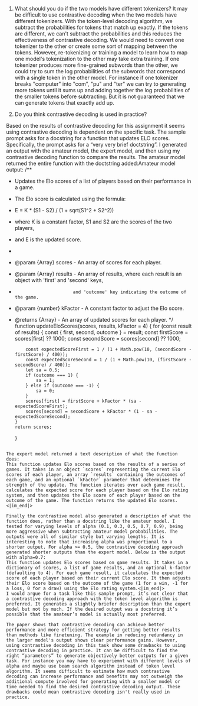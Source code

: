 1. What should you do if the two models have different tokenizers?
   It may be difficult to use contrastive decoding when the two models have different tokenizers. With the token-level decoding algorithm, we subtract the probabilities for tokens that match up exactly. If the tokens are different, we can't subtract the probabilities and this reduces the effectiveness of contrastive decoding.
   We would need to convert one tokenizer to the other or create some sort of mapping between the tokens. However, re-tokenizing or training a model to learn how to map one model's tokenization to the other may take extra training. If one tokenizer produces more fine-grained subwords than the other, we could try to sum the log probabilities of the subwords that correspond with a single token in the other model. For instance if one tokenizer breaks "computer" into "com", "pu" and "ter" we can try to generating more tokens until it sums up and adding together the log probabilities of the smaller tokens before subtracting. But it is not guaranteed that we can generate tokens that exactly add up.

2. Do you think contrastive decoding is used in practice?

Based on the results of contrastive decoding for this assignment it seems using contrastive decoding is dependent on the specific task. The sample prompt asks for a docstring for a function that updates ELO scores. Specifically, the prompt asks for a “very very brief doctstring”. I generated an output with the amateur model, the expert model, and then using my contrastive decoding function to compare the results. The amateur model returned the entire function with the doctstring added:Amateur model output:
/\*\*

- Updates the Elo scores of a list of players based on their performance in a game.
- The Elo score is calculated using the formula:
- E = K \* (S1 - S2) / (1 + sqrt(S1^2 + S2^2))
- where K is a constant factor, S1 and S2 are the scores of the two players,
- and E is the updated score.
-
- @param {Array} scores - An array of scores for each player.
- @param {Array} results - An array of results, where each result is an object with 'first' and 'second' keys,
-                           and 'outcome' key indicating the outcome of the game.
- @param {number} kFactor - A constant factor to adjust the Elo score.
- @returns {Array} - An array of updated scores for each player.
  \*/
  function updateEloScores(scores, results, kFactor = 4) {
  for (const result of results) {
  const { first, second, outcome } = result;
  const firstScore = scores[first] ?? 1000;
  const secondScore = scores[second] ?? 1000;

          const expectedScoreFirst = 1 / (1 + Math.pow(10, (secondScore - firstScore) / 400));
          const expectedScoreSecond = 1 / (1 + Math.pow(10, (firstScore - secondScore) / 400));
          let sa = 0.5;
          if (outcome === 1) {
              sa = 1;
          } else if (outcome === -1) {
              sa = 0;
          }
          scores[first] = firstScore + kFactor * (sa - expectedScoreFirst);
          scores[second] = secondScore + kFactor * (1 - sa - expectedScoreSecond);
      }
      return scores;

  }

```<|im_end|>

The expert model returned a text description of what the function does:
This function updates Elo scores based on the results of a series of games. It takes in an object `scores` representing the current Elo scores of each player, an array `results` containing the outcomes of each game, and an optional `kFactor` parameter that determines the strength of the update. The function iterates over each game result, calculates the expected score for each player based on the Elo rating system, and then updates the Elo score of each player based on the outcome of the game. The function returns the updated Elo scores.<|im_end|>

Finally the contrastive model also generated a description of what the function does, rather than a docstring like the amateur model. I tested for varying levels of alpha (0.1, 0.3, 0.5, 0.7, 0.9), being more aggressive when subtracting amateur model probabilities. The outputs were all of similar style but varying lengths. It is interesting to note that increasing alpha was proportional to a shorter output. For alpha >= 0.5, the contrastive decoding approach generated shorter outputs than the expert model. Below is the output with alpha=0.7:
This function updates Elo scores based on game results. It takes in a dictionary of scores, a list of game results, and an optional k-factor (defaulting to 4). For each game result, it calculates the expected score of each player based on their current Elo score. It then adjusts their Elo score based on the outcome of the game (1 for a win, -1 for a loss, 0 for a draw) using the Elo rating system.<|im_end|>
I would argue for a task like this sample prompt, it’s not clear that a contrastive decoding approach with the token level algorithm is preferred. It generates a slightly briefer description than the expert model but not by much. If the desired output was a docstring it’s possible that the amateur’s model is actually most preferred.

The paper shows that contrastive decoding can achieve better performance and more efficient strategy for getting better results than methods like finetuning. The example in reducing redundancy in the larger model's output shows clear performance gains. However, using contrastive decoding in this task show some drawbacks to using contrastive decoding in practice. It can be difficult to find the right “parameters” to generate objectively better outputs for a given task. For instance you may have to experiemnt with different levels of alpha and maybe use beam search algorithm instead of token level algorithm. It seems difficult to estimate how much contrastive decoding can increase performance and benefits may not outweigh the additional compute involved for generating with a smaller model or time needed to find the desired contrastive decoding output. These drawbacks could mean contrastive decoding isn't really used in practice.
```
